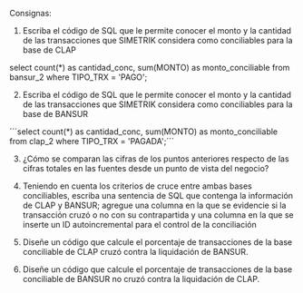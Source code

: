 Consignas:

1. Escriba el código de SQL que le permite conocer el monto y la cantidad de las transacciones que SIMETRIK considera como conciliables para la base de CLAP

select count(*) as cantidad_conc, sum(MONTO) as monto_conciliable from bansur_2 where TIPO_TRX = 'PAGO';

2. Escriba el código de SQL que le permite conocer el monto y la cantidad de las transacciones que SIMETRIK considera como conciliables para la base de BANSUR

´´´select count(*) as cantidad_conc, sum(MONTO) as monto_conciliable  from clap_2  where TIPO_TRX = 'PAGADA';´´´

3. ¿Cómo se comparan las cifras de los puntos anteriores respecto de las cifras totales en las fuentes desde un punto de vista del negocio?

4. Teniendo en cuenta los criterios de cruce entre ambas bases conciliables, escriba una sentencia de SQL que contenga la información de CLAP y BANSUR; agregue una columna en la que se evidencie si la transacción cruzó o no con su contrapartida y una columna en la que se inserte un ID autoincremental para el control de la conciliación

5. Diseñe un código que calcule el porcentaje de transacciones de la base conciliable de CLAP cruzó contra la liquidación de BANSUR.

6. Diseñe un código que calcule el porcentaje de transacciones de la base conciliable de BANSUR no cruzó contra la liquidación de CLAP.
